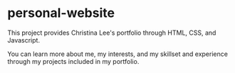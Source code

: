 # personal-website

<!-- What the project does -->
This project provides Christina Lee's portfolio through HTML, CSS, and Javascript.
<!-- Why the project is useful -->
You can learn more about me, my interests, and my skillset and experience through my projects included in my portfolio.
